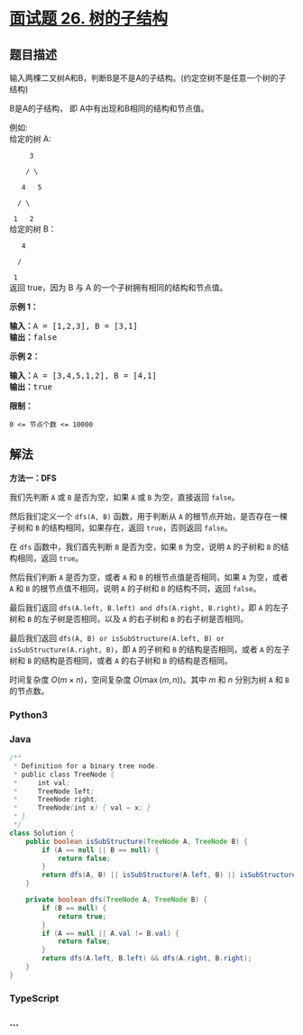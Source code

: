 # [面试题 26. 树的子结构](https://leetcode.cn/problems/shu-de-zi-jie-gou-lcof/)

## 题目描述

<p>输入两棵二叉树A和B，判断B是不是A的子结构。(约定空树不是任意一个树的子结构)</p>

<p>B是A的子结构， 即 A中有出现和B相同的结构和节点值。</p>

<p>例如:<br>
给定的树 A:</p>

<p><code>&nbsp; &nbsp; &nbsp;3<br>
&nbsp; &nbsp; / \<br>
&nbsp; &nbsp;4 &nbsp; 5<br>
&nbsp; / \<br>
&nbsp;1 &nbsp; 2</code><br>
给定的树 B：</p>

<p><code>&nbsp; &nbsp;4&nbsp;<br>
&nbsp; /<br>
&nbsp;1</code><br>
返回 true，因为 B 与 A 的一个子树拥有相同的结构和节点值。</p>

<p><strong>示例 1：</strong></p>

<pre><strong>输入：</strong>A = [1,2,3], B = [3,1]
<strong>输出：</strong>false
</pre>

<p><strong>示例 2：</strong></p>

<pre><strong>输入：</strong>A = [3,4,5,1,2], B = [4,1]
<strong>输出：</strong>true</pre>

<p><strong>限制：</strong></p>

<p><code>0 &lt;= 节点个数 &lt;= 10000</code></p>

## 解法

<!-- tabs:start -->

**方法一：DFS**

我们先判断 `A` 或 `B` 是否为空，如果 `A` 或 `B` 为空，直接返回 `false`。

然后我们定义一个 `dfs(A, B)` 函数，用于判断从 `A` 的根节点开始，是否存在一棵子树和 `B` 的结构相同，如果存在，返回 `true`，否则返回 `false`。

在 `dfs` 函数中，我们首先判断 `B` 是否为空，如果 `B` 为空，说明 `A` 的子树和 `B` 的结构相同，返回 `true`。

然后我们判断 `A` 是否为空，或者 `A` 和 `B` 的根节点值是否相同，如果 `A` 为空，或者 `A` 和 `B` 的根节点值不相同，说明 `A` 的子树和 `B` 的结构不同，返回 `false`。

最后我们返回 `dfs(A.left, B.left) and dfs(A.right, B.right)`，即 `A` 的左子树和 `B` 的左子树是否相同，以及 `A` 的右子树和 `B` 的右子树是否相同。

最后我们返回 `dfs(A, B) or isSubStructure(A.left, B) or isSubStructure(A.right, B)`，即 `A` 的子树和 `B` 的结构是否相同，或者 `A` 的左子树和 `B` 的结构是否相同，或者 `A` 的右子树和 `B` 的结构是否相同。

时间复杂度 $O(m \times n)$，空间复杂度 $O(\max(m, n))$。其中 $m$ 和 $n$ 分别为树 `A` 和 `B` 的节点数。

### **Python3**



### **Java**

```java
/**
 * Definition for a binary tree node.
 * public class TreeNode {
 *     int val;
 *     TreeNode left;
 *     TreeNode right;
 *     TreeNode(int x) { val = x; }
 * }
 */
class Solution {
    public boolean isSubStructure(TreeNode A, TreeNode B) {
        if (A == null || B == null) {
            return false;
        }
        return dfs(A, B) || isSubStructure(A.left, B) || isSubStructure(A.right, B);
    }

    private boolean dfs(TreeNode A, TreeNode B) {
        if (B == null) {
            return true;
        }
        if (A == null || A.val != B.val) {
            return false;
        }
        return dfs(A.left, B.left) && dfs(A.right, B.right);
    }
}
```













### **TypeScript**











### **...**

```

```


